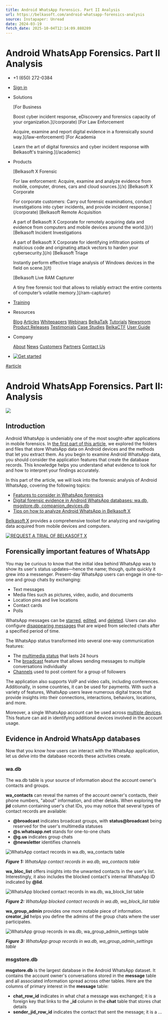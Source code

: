 ```yaml
---
title: Android WhatsApp Forensics. Part II Analysis
url: https://belkasoft.com/android-whatsapp-forensics-analysis
source: Instapaper: Unread
date: 2024-03-19
fetch_date: 2025-10-04T12:14:09.888289
---
```


# Android WhatsApp Forensics. Part II Analysis

* +1 (650) 272-0384
* [Sign in](/signin)

* Solutions

  [For Business

  Boost cyber incident response, eDiscovery and forensics capacity of your organization.](/corporate)
  [For Law Enforcement

  Acquire, examine and report digital evidence in a forensically sound way.](/law-enforcement)
  [For Academia

  Learn the art of digital forensics and cyber incident response with Belkasoft's training.](/academic)
* Products

  [Belkasoft X Forensic

  For law enforcement: Acquire, examine and analyze evidence from mobile, computer, drones, cars and cloud
  sources.](/x)
  [Belkasoft X Corporate

  For corporate customers: Carry out forensic examinations, conduct investigations into cyber incidents, and provide incident response.](/corporate)
  [Belkasoft Remote Acquisition

  A part of Belkasoft X Corporate for remotely acquiring data and evidence from computers and mobile devices
  around the world.](/r)
  [Belkasoft Incident Investigations

  A part of Belkasoft X Corporate for identifying infiltration points of malicious code and originating attack
  vectors to harden your cybersecurity.](/n)
  [Belkasoft Triage

  Instantly perform effective triage analysis of Windows devices in the
  field on scene.](/t)

  [Belkasoft Live RAM Capturer

  A tiny free forensic tool that allows to reliably extract the entire
  contents of computer’s volatile memory.](/ram-capturer)
* [Training](/training)
* Resources

  [Blog](/articles#blog)
  [Articles](/articles#article)
  [Whitepapers](/whitepapers)
  [Webinars](/webinar)
  [BelkaTalk](/belkatalk)
  [Tutorials](/tutorials)
  [Newsroom](/news)
  [Product Releases](/new)
  [Testimonials](/testimonials)
  [Case Studies](/case_studies)
  [BelkaCTF](/ctf)
  [User Guide](/help)
* Company

  [About](/company)
  [News](/news)
  [Customers](/customers)
  [Partners](/partners)
  [Contact Us](/contact)
* [![Get started](https://hubspot-no-cache-eu1-prod.s3.amazonaws.com/cta/default/26836331/73846a5e-e69a-4352-8c78-bd41126272e8.png)](https://hubspot-cta-redirect-eu1-prod.s3.amazonaws.com/cta/redirect/26836331/73846a5e-e69a-4352-8c78-bd41126272e8)

[#article](/articles#article)

# Android WhatsApp Forensics. Part II: Analysis

![](/images/blog/162-android-whatsapp-analysis-cover.jpg)

## Introduction

Android WhatsApp is undeniably one of the most sought-after applications in mobile forensics. In [the first part of this article](/android-whatsapp-acquisition), we explored the folders and files that store WhatsApp data on Android devices and the methods that let you extract them. As you begin to examine Android WhatsApp data, you should consider the application features that create the database records. This knowledge helps you understand what evidence to look for and how to interpret your findings accurately.

In this part of the article, we will look into the forensic analysis of Android WhatsApp, covering the following topics:

* [Features to consider in WhatsApp forensics](#forensically-important-whatsapp-features)
* [Digital forensic evidence in Android WhatsApp databases: wa.db, msgstore.db, companion\_devices.db](#evidence-in-android-whatsapp-dbs)
* [Tips on how to analyze Android WhatsApp in Belkasoft X](#analyze-android-whatsapp-in-belkasoft)

[Belkasoft X](/x) provides a comprehensive toolset for analyzing and navigating data acquired from mobile devices and computers.

[![REQUEST A TRIAL OF BELKASOFT X](https://hubspot-no-cache-eu1-prod.s3.amazonaws.com/cta/default/26836331/interactive-250063757516.png)](https://cta-eu1.hubspot.com/web-interactives/public/v1/track/redirect?encryptedPayload=AVxigLIBoIBq37mDEC%2Fm8LzZWMYrjP5HIrFOcsP3v77mxbHDWAwnRQHrs6OUgAk3RAOcPPtR%2B09qQlqr5GICLm5Hv33VaFjlhArvIHiYszAWkMYeRPqoGhkpszH8roxEGc%2BurgLP9%2Fitn1RzamEpTyBkotisIxIyqf%2FXq4hLw4q91A%3D%3D&webInteractiveContentId=250063757516&portalId=26836331)

## Forensically important features of WhatsApp

You may be curious to know that the initial idea behind WhatsApp was to show its user's status updates—hence the name; though, quite quickly it grew into a messenger. Present-day WhatsApp users can engage in one-to-one and group chats by exchanging:

* Text messages
* Media files such as pictures, video, audio, and documents
* Location pins and live locations
* Contact cards
* Polls

WhatsApp messages can be [starred](https://faq.whatsapp.com/1221996151866148/?cms_platform=android), [edited](https://faq.whatsapp.com/1370476507114859/?cms_platform=android), and [deleted](https://faq.whatsapp.com/1370476507114859/?cms_platform=android). Users can also configure [disappearing messages](https://faq.whatsapp.com/673193694148537/) that are wiped from selected chats after a specified period of time.

The WhatsApp status transformed into several one-way communication features:

* The [multimedia status](https://faq.whatsapp.com/643144237275579/?cms_platform=androidhelpref=search&cms_platform=android) that lasts 24 hours
* The [broadcast](https://faq.whatsapp.com/861663048350950/?cms_platform=android) feature that allows sending messages to multiple conversations individually
* [Channels](https://faq.whatsapp.com/549900560675125/) used to post content for a group of followers

The application also supports VoIP and video calls, including conferences. Additionally, in some countries, it can be used for payments. With such a variety of features, WhatsApp users leave numerous digital traces that provide insights into their connections, interactions, behaviors, locations, and more.

Moreover, a single WhatsApp account can be used across [multiple devices](https://faq.whatsapp.com/378279804439436/). This feature can aid in identifying additional devices involved in the account usage.

## Evidence in Android WhatsApp databases

Now that you know how users can interact with the WhatsApp application, let us delve into the database records these activities create.

### wa.db

The wa.db table is your source of information about the account owner's contacts and groups.

**wa\_contacts** can reveal the names of the account owner's contacts, their phone numbers, "about" information, and other details. When exploring the **jid** column containing user's chat IDs, you may notice that several types of contact records are available:

* **@broadcast** indicates broadcast groups, with **status@broadcast** being reserved for the user's multimedia statuses
* **@s.whatsapp.net** stands for one-to-one chats
* **@g.us** indicates group chats
* **@newsletter** identifies channels

![WhatsApp contact records in wa.db, wa_contacts table](/images/articles/android-whatsapp-analysis/01-AWA-wadb-contacts.png)

***Figure 1:** WhatsApp contact records in wa.db, wa\_contacts table*

**wa\_bloc\_list** offers insights into the unwanted contacts in the user's list. Interestingly, it also includes the blocked contact's internal WhatsApp ID indicated by **@lid**.

![WhatsApp blocked contact records in wa.db, wa_block_list table](/images/articles/android-whatsapp-analysis/02-AWA-wadb-bloc.png)

***Figure 2:** WhatsApp blocked contact records in wa.db, wa\_block\_list table*

**wa\_group\_admin** provides one more notable piece of information. **creator\_jid** helps you define the admins of the group chats where the user participates.

![WhatsApp group records in wa.db, wa_group_admin_settings table](/images/articles/android-whatsapp-analysis/03-AWA-wadb-groupadmin.png)

***Figure 3:** WhatsApp group records in wa.db, wa\_group\_admin\_settings table*

### msgstore.db

**msgstore.db** is the largest database in the Android WhatsApp dataset. It contains the account owner's conversations stored in the **message** table and all associated information spread across other tables. Here are the columns of primary interest in the **message** table:

* **chat\_row\_id** indicates in what chat a message was exchanged; it is a foreign key that links to the **\_id** column in the **chat** table that stores chat details
* **sender\_jid\_row\_id** indicates the contact that sent the message; it is a ...